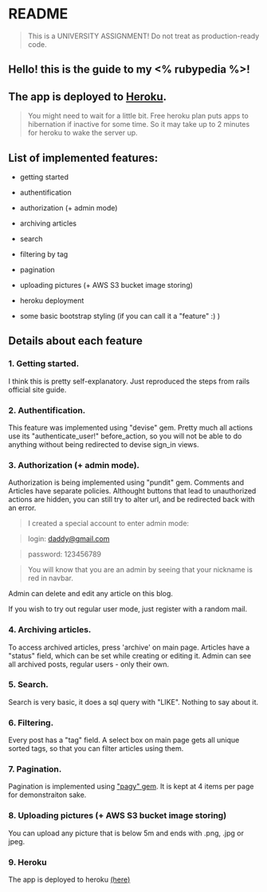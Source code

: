 # README

> This is a UNIVERSITY ASSIGNMENT! Do not treat as production-ready code.

## Hello! this is the guide to my <% rubypedia %>!

## The app is deployed to [Heroku](https://rubypediaapp.herokuapp.com/?).
> You might need to wait for a little bit. Free heroku plan puts apps to hibernation if inactive for some time. So it may take up to 2 minutes for heroku to wake the server up.

## List of implemented features:

* getting started

* authentification

* authorization (+ admin mode)

* archiving articles

* search

* filtering by tag

* pagination

* uploading pictures (+ AWS S3 bucket image storing)

* heroku deployment

* some basic bootstrap styling (if you can call it a "feature" :) ) 
## Details about each feature

### 1. Getting started.

I think this is pretty self-explanatory. Just reproduced the steps from rails official site guide.

### 2. Authentification.

This feature was implemented using "devise" gem. Pretty much all actions use its "authenticate_user!" before_action, so you will not be able to do anything without being redirected to devise sign_in views.

### 3. Authorization (+ admin mode).

Authorization is being implemented using "pundit" gem. Comments and Articles have separate policies. Althought buttons that lead to unauthorized actions are hidden, you can still try to alter url, and be redirected back with an error.

> I created a special account to enter admin mode:

> login: daddy@gmail.com

> password: 123456789

> You will know that you are an admin by seeing that your nickname is red in navbar.

Admin can delete and edit any article on this blog.

If you wish to try out regular user mode, just register with a random mail.

### 4. Archiving articles.

To access archived articles, press 'archive' on main page. Articles have a "status" field, which can be set while creating or editing it. Admin can see all archived posts, regular users - only their own.

### 5. Search.

Search is very basic, it does a sql query with "LIKE". Nothing to say about it.

### 6. Filtering.

Every post has a "tag" field. A select box on main page gets all unique sorted tags, so that you can filter articles using them.

### 7. Pagination.

Pagination is implemented using ["pagy" gem](https://github.com/ddnexus/pagy). It is kept at 4 items per page for demonstraiton sake.

### 8. Uploading pictures (+ AWS S3 bucket image storing)

You can upload any picture that is below 5m and ends with .png, .jpg or jpeg.

### 9. Heroku

The app is deployed to heroku [(here)](https://rubypediaapp.herokuapp.com/)

